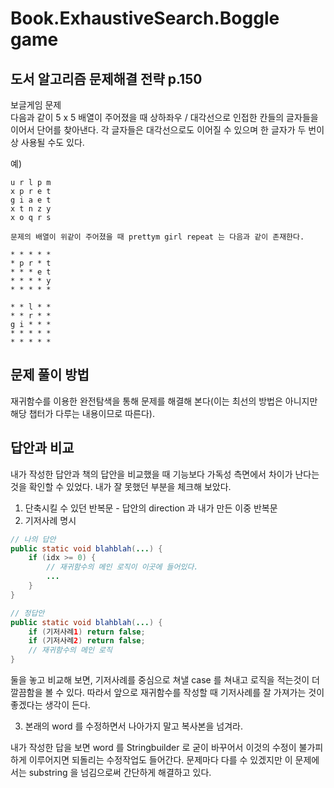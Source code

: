 # Book.ExhaustiveSearch.Boggle game
## 도서 알고리즘 문제해결 전략 p.150
보글게임 문제 \
다음과 같이 5 x 5 배열이 주어졌을 때 상하좌우 / 대각선으로 인접한 칸들의 글자들을 이어서 단어를 찾아낸다.
각 글자들은 대각선으로도 이어질 수 있으며 한 글자가 두 번이상 사용될 수도 있다.

예)

```
u r l p m
x p r e t
g i a e t
x t n z y
x o q r s

문제의 배열이 위같이 주어졌을 때 prettym girl repeat 는 다음과 같이 존재한다.

* * * * *
* p r * t
* * * e t
* * * * y
* * * * *

* * l * *
* * r * *
g i * * *
* * * * *
* * * * *
```

## 문제 풀이 방법
재귀함수를 이용한 완전탐색을 통해 문제를 해결해 본다(이는 최선의 방법은 아니지만 해당 챕터가 다루는 내용이므로 따른다).

## 답안과 비교
내가 작성한 답안과 책의 답안을 비교했을 때 기능보다 가독성 측면에서 차이가 난다는 것을 확인할 수 있었다.
내가 잘 못했던 부분을 체크해 보았다.

1. 단축시킬 수 있던 반복문 - 답안의 direction 과 내가 만든 이중 반복문
2. 기저사례 명시
```java
// 나의 답안
public static void blahblah(...) {
    if (idx >= 0) {
        // 재귀함수의 메인 로직이 이곳에 들어있다.
        ...
    }
}

// 정답안
public static void blahblah(...) {
    if (기저사례1) return false;
    if (기저사례2) return false;
    // 재귀함수의 메인 로직
}
```
둘을 놓고 비교해 보면, 기저사례를 중심으로 쳐낼 case 를 쳐내고 로직을 적는것이 더 깔끔함을 볼 수 있다. 따라서 앞으로 재귀함수를 작성할 때 기저사례를 잘 가져가는 것이 좋겠다는 생각이 든다.

3. 본래의 word 를 수정하면서 나아가지 말고 복사본을 넘겨라.

내가 작성한 답을 보면 word 를 Stringbuilder 로 굳이 바꾸어서 이것의 수정이 불가피하게 이루어지면 되돌리는 수정작업도 들어간다. 문제마다 다를 수 있겠지만 이 문제에서는 substring 을 넘김으로써 간단하게 해결하고 있다.